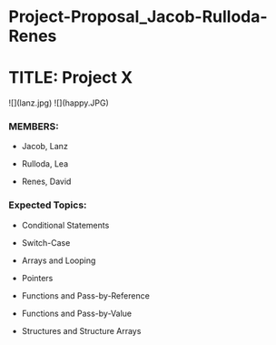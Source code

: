 # Project-Proposal_Jacob-Rulloda-Renes
<h1>TITLE: Project X</h1>![](lanz.jpg)
![](happy.JPG)
<h3>MEMBERS:</h3>
<ul>
<li><p>Jacob, Lanz</p></li>
<li><p>Rulloda, Lea</p></li>
<li><p>Renes, David</p></li></ul>
<h3>Expected Topics:</h3>
<ul>
<li><p>Conditional Statements</p></li>
<li><p>Switch-Case</p></li>
<li><p>Arrays and Looping</p></li>
<li><p>Pointers</li></p>
<li><p>Functions and Pass-by-Reference</p></li>
<li><p>Functions and Pass-by-Value</p></li>
<li><p>Structures and Structure Arrays</p></li></ul>
